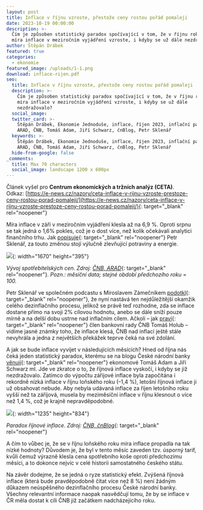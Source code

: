 ```yaml
---
layout: post
title: Inflace v říjnu vzroste, přestože ceny rostou pořád pomaleji
date: 2023-10-19 00:00:00
description: >-
  Čím je způsoben statistický paradox spočívající v tom, že v říjnu roku 2023
  míra inflace v meziročním vyjádření vzroste, i kdyby se už dále nezdražovalo?
author: Štěpán Drábek
featured: true
categories:
  - ekonomie
featured_image: /uploads/1-1.png
download: inflace-rijen.pdf
seo:
  title: Inflace v říjnu vzroste, přestože ceny rostou pořád pomaleji
  description: >-
    Čím je způsoben statistický paradox spočívající v tom, že v říjnu roku 2023
    míra inflace v meziročním vyjádření vzroste, i kdyby se už dále
    nezdražovalo?
  social_image:
  twitter_card: >-
    Štěpán Drábek, Ekonomie Jednoduše, inflace, říjen 2023, inflační paradox,
    ARAD, ČNB, Tomáš Adam, Jiří Schwarz, čnBlog, Petr Sklenář
  keywords: >-
    Štěpán Drábek, Ekonomie Jednoduše, inflace, říjen 2023, inflační paradox,
    ARAD, ČNB, Tomáš Adam, Jiří Schwarz, čnBlog, Petr Sklenář
  hide-from-google: false
_comments:
  title: Max 70 characters
  social_image: landscape 1200 x 600px
---
```

Článek vyšel pro&nbsp;**Centrum ekonomických a tržních analýz (CETA)**. Odkaz:&nbsp;[https://e-news.cz/nazory/ceta-inflace-v-rijnu-vzroste-prestoze-ceny-rostou-porad-pomaleji/](https://e-news.cz/nazory/ceta-inflace-v-rijnu-vzroste-prestoze-ceny-rostou-porad-pomaleji/){: target="_blank" rel="noopener"}



Míra inflace v září v meziročním vyjádření klesla až na 6,9 %. Oproti srpnu se tak jedná o 1,6% pokles, což je o dost více, než kolik očekávali analytici finančního trhu. Jak [popisuje](https://www.jtbank.cz/clanky/insight/mira-inflace-v-zari-klesla-na-6-9){: target="_blank" rel="noopener"} Petr Sklenář, za touto změnou stojí výlučně zlevňující potraviny a energie.



![](blob:https://app.cloudcannon.com/4d967aff-538f-4e01-974d-7475b769a867){: width="1670" height="395"}



*Vývoj spotřebitelských cen. Zdroj:* [*ČNB, ARAD*](https://www.cnb.cz/arad/#/cs/home){: target="_blank" rel="noopener"}*. Pozn.: měsíční data; stejné období předchozího roku = 100.*



Petr Sklenář ve společném podcastu s Miroslavem Zámečníkem [podotkl](https://open.spotify.com/episode/70RawTzsH1P2BsatHIuj4q?si=3DNCASp0Q4iGynHb-epIdQ&amp;nd=1){: target="_blank" rel="noopener"}, že nyní nastává ten nejdůležitější okamžik celého dezinflačního procesu, jelikož se právě teď rozhodne, zda se inflace dostane přímo na svoji 2% cílovou hodnotu, anebo se dále sníží pouze mírně a na delší dobu ustrne nad inflačním cílem. Ačkoli – jak [praví](https://www.cnb.cz/cs/verejnost/servis-pro-media/autorske-clanky-rozhovory-s-predstaviteli-cnb/Tomas-Holub-Vidime-jasne-znamky-toho-ze-inflace-klesa/){: target="_blank" rel="noopener"} člen bankovní rady ČNB Tomáš Holub – vidíme jasné známky toho, že inflace klesá, ČNB nad inflací ještě stále nevyhrála a jedna z největších překážek teprve čeká na své zdolání.



A jak se bude inflace vyvíjet v následujících měsících? Hned od října nás čeká jeden statistický paradox, kterému se na blogu České národní banky [věnují](https://www.cnb.cz/cs/o_cnb/cnblog/Inflacni-paradox-rijnova-inflace-vyskoci-inbspkdyby-se-uz-nezdrazovalo/){: target="_blank" rel="noopener"} ekonomové Tomáš Adam a Jiří Schwarz ml. Jde ve zkratce o to, že říjnová inflace vyskočí, i kdyby se již nezdražovalo. Zatímco do výpočtu zářijové inflace byla započítána i rekordně nízká inflace v říjnu loňského roku (–1,4 %), letošní říjnová inflace ji už obsahovat nebude. Aby nebyla udávaná inflace za říjen letošního roku vyšší než ta zářijová, musela by meziměsíční inflace v říjnu klesnout o více než 1,4 %, což je krajně nepravděpodobné.



![](blob:https://app.cloudcannon.com/1fe4f363-8843-43b1-9d45-273c321fde7b){: width="1235" height="834"}



*Paradox říjnové inflace. Zdroj:* [*ČNB, čnBlog*](https://www.cnb.cz/cs/o_cnb/cnblog/Inflacni-paradox-rijnova-inflace-vyskoci-inbspkdyby-se-uz-nezdrazovalo/){: target="_blank" rel="noopener"}



A čím to vůbec je, že se v říjnu loňského roku míra inflace propadla na tak nízké hodnoty? Důvodem je, že byl v tento měsíc zaveden tzv. úsporný tarif, kvůli čemuž výrazně klesla cena spotřebního koše oproti předchozímu měsíci, a to dokonce nejvíc v celé historii samostatného českého státu.



Na závěr dodejme, že se jedná o ryze statistický efekt. Zvýšená říjnová inflace (která bude pravděpodobně čítat více než 8 %) není žádným důkazem neúspěšného dezinflačního procesu České národní banky. Všechny relevantní informace naopak nasvědčují tomu, že by se inflace v ČR měla dostat k cíli ČNB již začátkem nadcházejícího roku.
